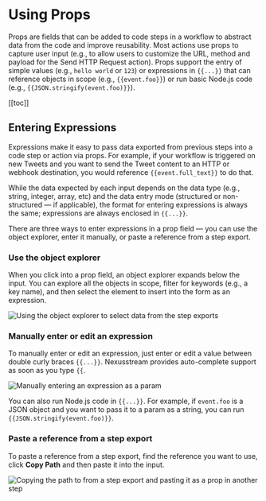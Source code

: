 # Using Props

<VideoPlayer url="https://www.youtube.com/embed/RW9FBVuHDHQ" />

Props are fields that can be added to code steps in a workflow to abstract data from the code and improve reusability. Most actions use props to capture user input (e.g., to allow users to customize the URL, method and payload for the Send HTTP Request action). Props support the entry of simple values (e.g., `hello world` or `123`) or expressions in <ClientOnly><code v-pre>{{...}}</code></ClientOnly> that can reference objects in scope (e.g., <ClientOnly><code v-pre>{{event.foo}}</code></ClientOnly>) or run basic Node.js code (e.g., <ClientOnly><code v-pre>{{JSON.stringify(event.foo)}}</code></ClientOnly>). 

[[toc]]


## Entering Expressions

Expressions make it easy to pass data exported from previous steps into a code step or action via props. For example, if your workflow is triggered on new Tweets and you want to send the Tweet content to an HTTP or webhook destination, you would reference <ClientOnly><code v-pre>{{event.full_text}}</code></ClientOnly> to do that.

While the data expected by each input depends on the data type (e.g., string, integer, array, etc) and the data entry mode (structured or non-structured — if applicable), the format for entering expressions is always the same; expressions are always enclosed in <ClientOnly><code v-pre>{{...}}</code></ClientOnly>.

There are three ways to enter expressions in a prop field — you can use the object explorer, enter it manually, or paste a reference from a step export.

### Use the object explorer
When you click into a prop field, an object explorer expands below the input. You can explore all the objects in scope, filter for keywords (e.g., a key name), and then select the element to insert into the form as an expression.

![Using the object explorer to select data from the step exports](https://res.cloudinary.com/nexusstreamin/image/upload/v1649169376/docs/components/CleanShot_2022-04-05_at_10.35.37_nxykkx.gif)

### Manually enter or edit an expression

To manually enter or edit an expression, just enter or edit a value between double curly braces <ClientOnly><code v-pre>{{...}}</code></ClientOnly>. Nexusstream provides auto-complete support as soon as you type <ClientOnly><code v-pre>{{</code></ClientOnly>.

![Manually entering an expression as a param](https://res.cloudinary.com/nexusstreamin/image/upload/v1649169533/docs/components/CleanShot_2022-04-05_at_10.38.16_qokasr.gif)

You can also run Node.js code in <ClientOnly><code v-pre>{{...}}</code></ClientOnly>. For example, if `event.foo` is a JSON object and you want to pass it to a param as a string, you can run <ClientOnly><code v-pre>{{JSON.stringify(event.foo)}}</code></ClientOnly>.

### Paste a reference from a step export

To paste a reference from a step export, find the reference you want to use, click **Copy Path** and then paste it into the input.

![Copying the path to from a step export and pasting it as a prop in another step](https://res.cloudinary.com/nexusstreamin/image/upload/v1649169707/docs/components/CleanShot_2022-04-05_at_10.40.42_e34xoj.gif)

